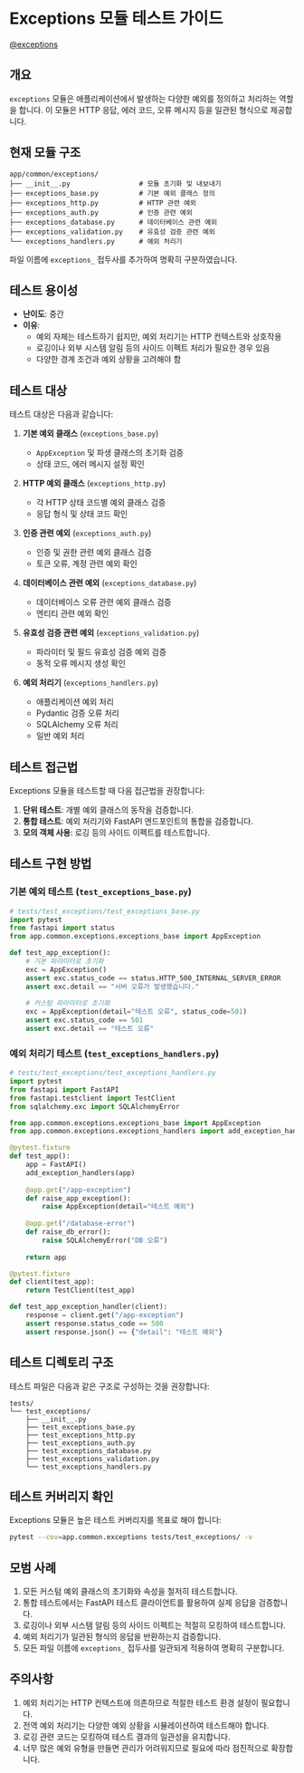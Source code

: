 # Exceptions 모듈 테스트 가이드

[@exceptions](/fastapi_template/app/common/exceptions)

## 개요

`exceptions` 모듈은 애플리케이션에서 발생하는 다양한 예외를 정의하고 처리하는 역할을 합니다. 이 모듈은 HTTP 응답, 에러 코드, 오류 메시지 등을 일관된 형식으로 제공합니다.

## 현재 모듈 구조

```
app/common/exceptions/
├── __init__.py                 # 모듈 초기화 및 내보내기
├── exceptions_base.py          # 기본 예외 클래스 정의
├── exceptions_http.py          # HTTP 관련 예외
├── exceptions_auth.py          # 인증 관련 예외
├── exceptions_database.py      # 데이터베이스 관련 예외
├── exceptions_validation.py    # 유효성 검증 관련 예외
└── exceptions_handlers.py      # 예외 처리기
```

파일 이름에 `exceptions_` 접두사를 추가하여 명확히 구분하였습니다.

## 테스트 용이성

- **난이도**: 중간
- **이유**:
  - 예외 자체는 테스트하기 쉽지만, 예외 처리기는 HTTP 컨텍스트와 상호작용
  - 로깅이나 외부 시스템 알림 등의 사이드 이펙트 처리가 필요한 경우 있음
  - 다양한 경계 조건과 예외 상황을 고려해야 함

## 테스트 대상

테스트 대상은 다음과 같습니다:

1. **기본 예외 클래스** (`exceptions_base.py`)
   - `AppException` 및 파생 클래스의 초기화 검증
   - 상태 코드, 에러 메시지 설정 확인

2. **HTTP 예외 클래스** (`exceptions_http.py`)
   - 각 HTTP 상태 코드별 예외 클래스 검증
   - 응답 형식 및 상태 코드 확인

3. **인증 관련 예외** (`exceptions_auth.py`)
   - 인증 및 권한 관련 예외 클래스 검증
   - 토큰 오류, 계정 관련 예외 확인

4. **데이터베이스 관련 예외** (`exceptions_database.py`)
   - 데이터베이스 오류 관련 예외 클래스 검증
   - 엔티티 관련 예외 확인

5. **유효성 검증 관련 예외** (`exceptions_validation.py`)
   - 파라미터 및 필드 유효성 검증 예외 검증
   - 동적 오류 메시지 생성 확인

6. **예외 처리기** (`exceptions_handlers.py`)
   - 애플리케이션 예외 처리
   - Pydantic 검증 오류 처리
   - SQLAlchemy 오류 처리
   - 일반 예외 처리

## 테스트 접근법

Exceptions 모듈을 테스트할 때 다음 접근법을 권장합니다:

1. **단위 테스트**: 개별 예외 클래스의 동작을 검증합니다.
2. **통합 테스트**: 예외 처리기와 FastAPI 엔드포인트의 통합을 검증합니다.
3. **모의 객체 사용**: 로깅 등의 사이드 이펙트를 테스트합니다.

## 테스트 구현 방법

### 기본 예외 테스트 (`test_exceptions_base.py`)

```python
# tests/test_exceptions/test_exceptions_base.py
import pytest
from fastapi import status
from app.common.exceptions.exceptions_base import AppException

def test_app_exception():
    # 기본 파라미터로 초기화
    exc = AppException()
    assert exc.status_code == status.HTTP_500_INTERNAL_SERVER_ERROR
    assert exc.detail == "서버 오류가 발생했습니다."
    
    # 커스텀 파라미터로 초기화
    exc = AppException(detail="테스트 오류", status_code=501)
    assert exc.status_code == 501
    assert exc.detail == "테스트 오류"
```

### 예외 처리기 테스트 (`test_exceptions_handlers.py`)

```python
# tests/test_exceptions/test_exceptions_handlers.py
import pytest
from fastapi import FastAPI
from fastapi.testclient import TestClient
from sqlalchemy.exc import SQLAlchemyError

from app.common.exceptions.exceptions_base import AppException
from app.common.exceptions.exceptions_handlers import add_exception_handlers

@pytest.fixture
def test_app():
    app = FastAPI()
    add_exception_handlers(app)
    
    @app.get("/app-exception")
    def raise_app_exception():
        raise AppException(detail="테스트 예외")
    
    @app.get("/database-error")
    def raise_db_error():
        raise SQLAlchemyError("DB 오류")
    
    return app

@pytest.fixture
def client(test_app):
    return TestClient(test_app)

def test_app_exception_handler(client):
    response = client.get("/app-exception")
    assert response.status_code == 500
    assert response.json() == {"detail": "테스트 예외"}
```

## 테스트 디렉토리 구조

테스트 파일은 다음과 같은 구조로 구성하는 것을 권장합니다:

```
tests/
└── test_exceptions/
    ├── __init__.py
    ├── test_exceptions_base.py
    ├── test_exceptions_http.py
    ├── test_exceptions_auth.py
    ├── test_exceptions_database.py
    ├── test_exceptions_validation.py
    └── test_exceptions_handlers.py
```

## 테스트 커버리지 확인

Exceptions 모듈은 높은 테스트 커버리지를 목표로 해야 합니다:

```bash
pytest --cov=app.common.exceptions tests/test_exceptions/ -v
```

## 모범 사례

1. 모든 커스텀 예외 클래스의 초기화와 속성을 철저히 테스트합니다.
2. 통합 테스트에서는 FastAPI 테스트 클라이언트를 활용하여 실제 응답을 검증합니다.
3. 로깅이나 외부 시스템 알림 등의 사이드 이펙트는 적절히 모킹하여 테스트합니다.
4. 예외 처리기가 일관된 형식의 응답을 반환하는지 검증합니다.
5. 모든 파일 이름에 `exceptions_` 접두사를 일관되게 적용하여 명확히 구분합니다.

## 주의사항

1. 예외 처리기는 HTTP 컨텍스트에 의존하므로 적절한 테스트 환경 설정이 필요합니다.
2. 전역 예외 처리기는 다양한 예외 상황을 시뮬레이션하여 테스트해야 합니다.
3. 로깅 관련 코드는 모킹하여 테스트 결과의 일관성을 유지합니다.
4. 너무 많은 예외 유형을 만들면 관리가 어려워지므로 필요에 따라 점진적으로 확장합니다.
